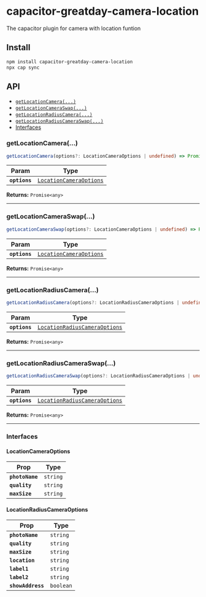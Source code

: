 # capacitor-greatday-camera-location

The capacitor plugin for camera with location funtion

## Install

```bash
npm install capacitor-greatday-camera-location
npx cap sync
```

## API

<docgen-index>

* [`getLocationCamera(...)`](#getlocationcamera)
* [`getLocationCameraSwap(...)`](#getlocationcameraswap)
* [`getLocationRadiusCamera(...)`](#getlocationradiuscamera)
* [`getLocationRadiusCameraSwap(...)`](#getlocationradiuscameraswap)
* [Interfaces](#interfaces)

</docgen-index>

<docgen-api>
<!--Update the source file JSDoc comments and rerun docgen to update the docs below-->

### getLocationCamera(...)

```typescript
getLocationCamera(options?: LocationCameraOptions | undefined) => Promise<any>
```

| Param         | Type                                                                    |
| ------------- | ----------------------------------------------------------------------- |
| **`options`** | <code><a href="#locationcameraoptions">LocationCameraOptions</a></code> |

**Returns:** <code>Promise&lt;any&gt;</code>

--------------------


### getLocationCameraSwap(...)

```typescript
getLocationCameraSwap(options?: LocationCameraOptions | undefined) => Promise<any>
```

| Param         | Type                                                                    |
| ------------- | ----------------------------------------------------------------------- |
| **`options`** | <code><a href="#locationcameraoptions">LocationCameraOptions</a></code> |

**Returns:** <code>Promise&lt;any&gt;</code>

--------------------


### getLocationRadiusCamera(...)

```typescript
getLocationRadiusCamera(options?: LocationRadiusCameraOptions | undefined) => Promise<any>
```

| Param         | Type                                                                                |
| ------------- | ----------------------------------------------------------------------------------- |
| **`options`** | <code><a href="#locationradiuscameraoptions">LocationRadiusCameraOptions</a></code> |

**Returns:** <code>Promise&lt;any&gt;</code>

--------------------


### getLocationRadiusCameraSwap(...)

```typescript
getLocationRadiusCameraSwap(options?: LocationRadiusCameraOptions | undefined) => Promise<any>
```

| Param         | Type                                                                                |
| ------------- | ----------------------------------------------------------------------------------- |
| **`options`** | <code><a href="#locationradiuscameraoptions">LocationRadiusCameraOptions</a></code> |

**Returns:** <code>Promise&lt;any&gt;</code>

--------------------


### Interfaces


#### LocationCameraOptions

| Prop            | Type                |
| --------------- | ------------------- |
| **`photoName`** | <code>string</code> |
| **`quality`**   | <code>string</code> |
| **`maxSize`**   | <code>string</code> |


#### LocationRadiusCameraOptions

| Prop              | Type                 |
| ----------------- | -------------------- |
| **`photoName`**   | <code>string</code>  |
| **`quality`**     | <code>string</code>  |
| **`maxSize`**     | <code>string</code>  |
| **`location`**    | <code>string</code>  |
| **`label1`**      | <code>string</code>  |
| **`label2`**      | <code>string</code>  |
| **`showAddress`** | <code>boolean</code> |

</docgen-api>
